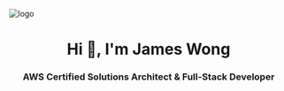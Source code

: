 ![logo](https://github.com/zinxon/zinxon/blob/main/Github%20Banner.gif)

<h1 align="center">Hi 👋, I'm James Wong</h1>
<h3 align="center">AWS Certified Solutions Architect & Full-Stack Developer </h3>
